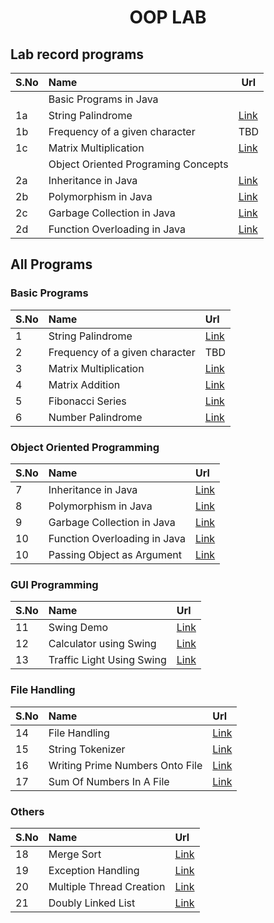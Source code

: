 <h1 align="center">OOP LAB</h1>

## Lab record programs

| S.No | Name | Url
|------|:------|--|
||Basic Programs in Java|
| 1a | String Palindrome| [Link](https://github.com/csc-mec/OOPS_lab/blob/main/StringPalindrome.java) |
| 1b | Frequency of a given character | TBD |
| 1c | Matrix Multiplication | [Link](https://github.com/csc-mec/OOPS_lab/blob/main/MatrixMultiplication.java) |
||Object Oriented Programing Concepts|
| 2a | Inheritance in Java | [Link](https://github.com/csc-mec/OOPS_lab/blob/main/InheritanceExample.java) |
| 2b | Polymorphism in Java | [Link](https://github.com/csc-mec/OOPS_lab/blob/main/AbstractClass.java) |
| 2c | Garbage Collection in Java | [Link](https://github.com/csc-mec/OOPS_lab/blob/main/GarbageCollector.java) |
| 2d | Function Overloading in Java | [Link](https://github.com/csc-mec/OOPS_lab/blob/main/FunctionOverloading.java) |

## All Programs

### Basic Programs

| S.No | Name                  | Url |
|------|:----------------------|:----|
| 1    | String Palindrome     | [Link](https://github.com/csc-mec/OOPS_lab/blob/main/StringPalindrome.java) |
| 2    | Frequency of a given character | TBD |
| 3    | Matrix Multiplication  | [Link](https://github.com/csc-mec/OOPS_lab/blob/main/MatrixMultiplication.java) |
| 4    | Matrix Addition        | [Link](https://github.com/csc-mec/OOPS_lab/blob/main/MatrixAddition.java) |
| 5    | Fibonacci Series       | [Link](https://github.com/csc-mec/OOPS_lab/blob/main/Fibonacci.java) |
| 6    | Number Palindrome      | [Link](https://github.com/csc-mec/OOPS_lab/blob/main/StringPalindrome.java) |

### Object Oriented Programming

| S.No | Name                         | Url |
|------|:-----------------------------|:----|
| 7    | Inheritance in Java          | [Link](https://github.com/csc-mec/OOPS_lab/blob/main/InheritanceExample.java) |
| 8    | Polymorphism in Java         | [Link](https://github.com/csc-mec/OOPS_lab/blob/main/AbstractClass.java) |
| 9    | Garbage Collection in Java   | [Link](https://github.com/csc-mec/OOPS_lab/blob/main/GarbageCollector.java) |
| 10   | Function Overloading in Java  | [Link](https://github.com/csc-mec/OOPS_lab/blob/main/FunctionOverloading.java) |
| 10   | Passing Object as Argument  | [Link](https://github.com/csc-mec/OOPS_lab/blob/main/Poly.java) |


### GUI Programming

| S.No | Name                        | Url |
|------|:----------------------------|:----|
| 11   | Swing Demo                  | [Link](https://github.com/csc-mec/OOPS_lab/blob/main/SwingDemo.java) |
| 12   | Calculator using Swing      | [Link](https://github.com/csc-mec/OOPS_lab/blob/main/CalculatorSwing.java) |
| 13   | Traffic Light Using Swing   | [Link](https://github.com/csc-mec/OOPS_lab/blob/main/TrafficLightSwing.java) |

### File Handling

| S.No | Name                       | Url |
|------|:---------------------------|:----|
| 14   | File Handling              | [Link](https://github.com/csc-mec/OOPS_lab/blob/main/FileHandling.java) |
| 15   | String Tokenizer           | [Link](https://github.com/csc-mec/OOPS_lab/blob/main/StringTokenizerExample.java) |
| 16   | Writing Prime Numbers Onto File | [Link](https://github.com/csc-mec/OOPS_lab/blob/main/prime_txt.java) |
| 17   | Sum Of Numbers In A File    | [Link](https://github.com/csc-mec/OOPS_lab/blob/main/Sum_ofintegers.java) |

### Others

| S.No | Name                   | Url |
|------|:-----------------------|:----|
| 18   | Merge Sort              | [Link](https://github.com/csc-mec/OOPS_lab/blob/main/MergeSort.java) |
| 19   | Exception Handling      | [Link](https://github.com/csc-mec/OOPS_lab/blob/main/ExceptionHandlingDemo.java) |
| 20   | Multiple Thread Creation | [Link](https://github.com/csc-mec/OOPS_lab/blob/main/Multiple_thread_creation.java) |
| 21   | Doubly Linked List | [Link](https://github.com/csc-mec/OOPS_lab/blob/main/DLinkedList.java) |
